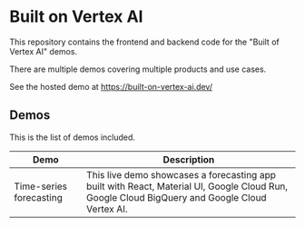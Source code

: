 # Built on Vertex AI

This repository contains the frontend and backend code for the "Built of Vertex AI" demos.

There are multiple demos covering multiple products and use cases.

See the hosted demo at https://built-on-vertex-ai.dev/

## Demos

This is the list of demos included.

| Demo                    | Description                                                                                                                                   |
| ----------------------- | --------------------------------------------------------------------------------------------------------------------------------------------- |
| Time-series forecasting | This live demo showcases a forecasting app built with React, Material UI, Google Cloud Run, Google Cloud BigQuery and Google Cloud Vertex AI. |
